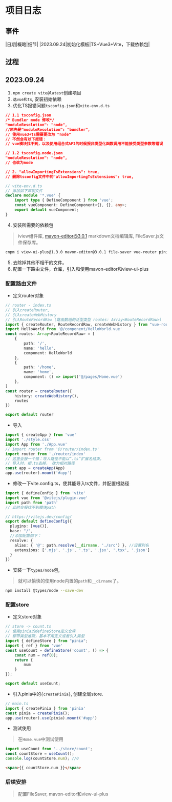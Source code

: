 # 项目日志
## 事件
|日期|概略|细节|
|2023.09.24|初始化模板|TS+Vue3+Vite，下载依赖包|

## 过程
## 2023.09.24
1. `npm create vite@latest`创建项目
2. `选vue和ts`, 安装初始依赖
3. 优化TS报错问题`tsconfig.json`和`vite-env.d.ts`
```json
// 1.1 tsconfig.json
/* Bundler mode 修改*/
"moduleResolution": "node",
//原先是"moduleResolution": "bundler", 
// 使用vue3+ts需要更改为 "node"
// 不然会有以下报错：
// vue模块找不到，以及使用组合式API的时候报非类型化函数调用不能接受类型参数等错误

// 1.2 tsconfig.node.json
"moduleResolution": "node",　
// 也改为node

// 2. "allowImportingTsExtensions": true,
// 删除tsconfig文件中的"allowImportingTsExtensions": true,
```
```ts
// vite-env.d.ts
// 添加如下声明文件
declare module '*.vue' {
    import type { DefineComponent } from 'vue';
    const vueComponent: DefineComponent<{}, {}, any>;
    export default vueComponent;
}
```
4. 安装所需要的依赖包
> iview组件库, mavon-editor@3.0.1 markdown文档编辑库, FileSaver.js文件保存库。  
```sh
cnpm i view-ui-plus@1.3.0 mavon-editor@3.0.1 file-saver vue-router pinia --save
```
5. 去除掉其他不相干的文件。
6. 配置一下路由文件，仓库，引入和使用mavon-editor和view-ui-plus

### 配置路由文件
- 定义router对象
```ts
// router - index.ts
// 引入createRouter, 
// 引入createWebHistory
// 引入RouteRecordRaw (路由数组的泛型类型 routes: Array<RouteRecordRaw>)
import { createRouter, RouteRecordRaw, createWebHistory } from "vue-router";
import HelloWorld from '@/component/HelloWorld.vue'
const routes: Array<RouteRecordRaw> = [
    {
        path: '/',
        name: 'hello',
        component: HelloWorld
    },
    {
        path: '/home',
        name: 'home',
        component: () => import('@/pages/Home.vue')
    },
]
const router = createRouter({
    history: createWebHistory(),
    routes
})

export default router
```
- 导入
```ts
import { createApp } from 'vue'
import './style.css'
import App from './App.vue'
// import router from '@/router/index.ts'
import router from './router/index'
// 这里会报一个错：导入路径不能以“.ts”扩展名结束。
// 导入时，把.ts去掉， 改为相对路径
const app = createApp(App)
app.use(router).mount('#app')
```
- 修改一下vite.config.ts，使其能导入ts文件，并配置根路径
```ts
import { defineConfig } from 'vite'
import vue from '@vitejs/plugin-vue'
import path from 'path'
// 此时会报找不到模块path

// https://vitejs.dev/config/
export default defineConfig({
  plugins: [vue()],
  base: "/",
  //添加配置如下：
  resolve: {
    alias: { '@': path.resolve(__dirname, './src') }, //设置别名
    extensions: ['.mjs', '.js', '.ts', '.jsx', '.tsx', '.json']
  }
})
```
- 安装一下`types/node`包,
> 就可以愉快的使用node内置的`path`和`__dirname`了。
```sh
npm install @types/node --save-dev
```

### 配置store
- 定义store对象
```ts
// store -> count.ts
// 使用pinia的defineStore定义仓库
// 都带类型推断，基本不用定义或者引入类型
import { defineStore } from "pinia";
import { ref } from 'vue'
const useCount = defineStore('count', () => {
    const num = ref(0);
    return {
        num
    }
});

export default useCount;
```
- 引入pinia中的`{createPinia}`, 创建全局store.
```ts
// main.ts
import { createPinia } from 'pinia'
const pinia = createPinia();
app.use(router).use(pinia).mount('#app')
```
- 测试使用
> 在`Home.vue`中测试使用
```ts
import useCount from '../store/count';
const countStore = useCount();
console.log(countStore.num); //0
```
```html
<span>{{ countStore.num }}</span>
```

### 后续安排
> 配置FileSaver, mavon-editor和view-ui-plus
